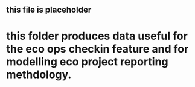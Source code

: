 ## this file is placeholder 

# this folder produces data useful for the eco ops checkin feature and for modelling eco project reporting methdology.
